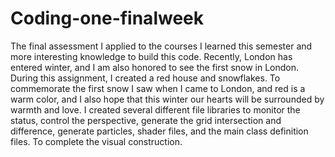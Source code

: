 # Coding-one-finalweek

The final assessment I applied to the courses I learned this semester and more interesting knowledge to build this code.
Recently, London has entered winter, and I am also honored to see the first snow in London. During this assignment, I created a red house and snowflakes. To commemorate the first snow I saw when I came to London, and red is a warm color, and I also hope that this winter our hearts will be surrounded by warmth and love.
I created several different file libraries to monitor the status, control the perspective, generate the grid intersection and difference, generate particles, shader files, and the main class definition files. To complete the visual construction.
